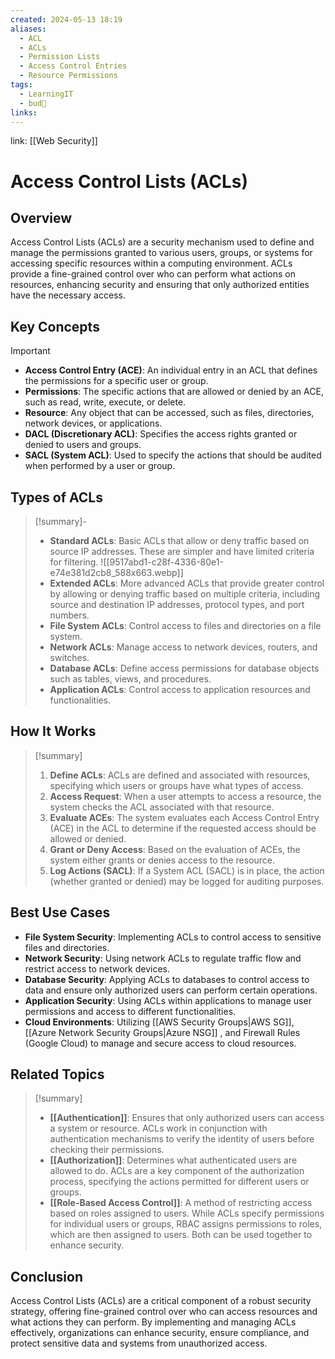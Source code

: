 ```yaml
---
created: 2024-05-13 18:19
aliases:
  - ACL
  - ACLs
  - Permission Lists
  - Access Control Entries
  - Resource Permissions
tags:
  - LearningIT
  - bud🌿
links:
---
```


link: [[Web Security]]

# Access Control Lists (ACLs)

## Overview

Access Control Lists (ACLs) are a security mechanism used to define and manage the permissions granted to various users, groups, or systems for accessing specific resources within a computing environment. ACLs provide a fine-grained control over who can perform what actions on resources, enhancing security and ensuring that only authorized entities have the necessary access.

## Key Concepts

> [!important]
> 
> - **Access Control Entry (ACE)**: An individual entry in an ACL that defines the permissions for a specific user or group.
> - **Permissions**: The specific actions that are allowed or denied by an ACE, such as read, write, execute, or delete.
> - **Resource**: Any object that can be accessed, such as files, directories, network devices, or applications.
> - **DACL (Discretionary ACL)**: Specifies the access rights granted or denied to users and groups.
> - **SACL (System ACL)**: Used to specify the actions that should be audited when performed by a user or group.

## Types of ACLs

> [!summary]-
> 
> - **Standard ACLs**: Basic ACLs that allow or deny traffic based on source IP addresses. These are simpler and have limited criteria for filtering.
> ![[9517abd1-c28f-4336-80e1-e74e381d2cb8_588x663.webp]]
> - **Extended ACLs**: More advanced ACLs that provide greater control by allowing or denying traffic based on multiple criteria, including source and destination IP addresses, protocol types, and port numbers.
> - **File System ACLs**: Control access to files and directories on a file system.
> - **Network ACLs**: Manage access to network devices, routers, and switches.
> - **Database ACLs**: Define access permissions for database objects such as tables, views, and procedures.
> - **Application ACLs**: Control access to application resources and functionalities.

## How It Works 

> [!summary] 
> 
>1. **Define ACLs**: ACLs are defined and associated with resources, specifying which users or groups have what types of access. 
>2. **Access Request**: When a user attempts to access a resource, the system checks the ACL associated with that resource. 
>3. **Evaluate ACEs**: The system evaluates each Access Control Entry (ACE) in the ACL to determine if the requested access should be allowed or denied. 
>4. **Grant or Deny Access**: Based on the evaluation of ACEs, the system either grants or denies access to the resource. 
>5. **Log Actions (SACL)**: If a System ACL (SACL) is in place, the action (whether granted or denied) may be logged for auditing purposes.

## Best Use Cases

- **File System Security**: Implementing ACLs to control access to sensitive files and directories.
- **Network Security**: Using network ACLs to regulate traffic flow and restrict access to network devices.
- **Database Security**: Applying ACLs to databases to control access to data and ensure only authorized users can perform certain operations.
- **Application Security**: Using ACLs within applications to manage user permissions and access to different functionalities.
- **Cloud Environments**: Utilizing [[AWS Security Groups|AWS SG]], [[Azure Network Security Groups|Azure NSG]] , and Firewall Rules (Google Cloud) to manage and secure access to cloud resources.

## Related Topics 

> [!summary] 
> - **[[Authentication]]**: Ensures that only authorized users can access a system or resource. ACLs work in conjunction with authentication mechanisms to verify the identity of users before checking their permissions. 
> - **[[Authorization]]**: Determines what authenticated users are allowed to do. ACLs are a key component of the authorization process, specifying the actions permitted for different users or groups. 
> - **[[Role-Based Access Control]]**: A method of restricting access based on roles assigned to users. While ACLs specify permissions for individual users or groups, RBAC assigns permissions to roles, which are then assigned to users. Both can be used together to enhance security.


## Conclusion

Access Control Lists (ACLs) are a critical component of a robust security strategy, offering fine-grained control over who can access resources and what actions they can perform. By implementing and managing ACLs effectively, organizations can enhance security, ensure compliance, and protect sensitive data and systems from unauthorized access.


